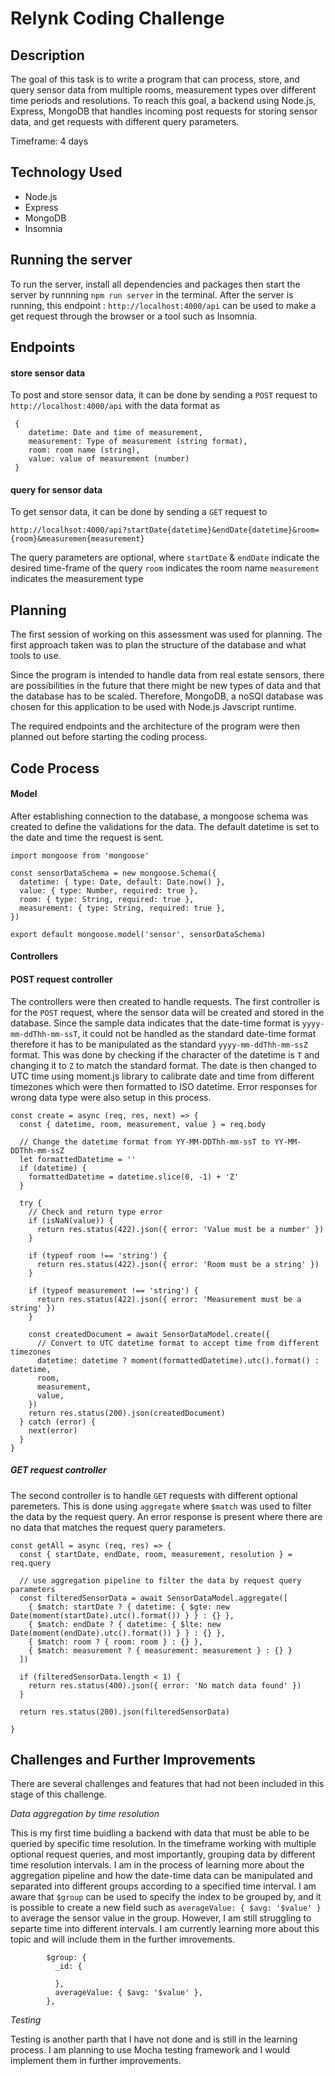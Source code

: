 # Relynk  Coding Challenge

## Description
The goal of this task is to write a program that can process, store, and query sensor data from multiple rooms, measurement types over different time periods and resolutions. To reach this goal, a backend using Node.js, Express, MongoDB that handles incoming post requests for storing sensor data, and get requests with different query parameters.

Timeframe: 4 days 

## Technology Used
- Node.js
- Express
- MongoDB
- Insomnia

## Running the server
To run the server, install all dependencies and packages then start the server by runnning `npm run server` in the terminal. After the server is running, this endpoint : ```http://localhost:4000/api``` can be used to make a get request through the browser or a tool such as Insomnia. 

## Endpoints

#### store sensor data
To post and store sensor data, it can be done by sending a `POST` request to `http://localhost:4000/api` with the data format as 
```
 {
    datetime: Date and time of measurement,
    measurement: Type of measurement (string format),
    room: room name (string),
    value: value of measurement (number)
 }
```

#### query for sensor data
To get sensor data, it can be done by sending a `GET` request to 

`http://localhsot:4000/api?startDate{datetime}&endDate{datetime}&room={room}&measuremen{measurement}`

The query parameters are optional, where `startDate` & `endDate` indicate the desired time-frame of the query `room` indicates the room name
`measurement` indicates the measurement type


## Planning
 The first session of working on this assessment was used for planning. The first approach taken was to plan the structure of the database and what tools to use. 
 
 Since the program is intended to handle data from real estate sensors, there are possibilities in the future that there might be new types of data and that the database has to be scaled. Therefore, MongoDB, a noSQl database was chosen for this application to be used with Node.js Javscript runtime. 

 The required endpoints and the architecture of the program were then planned out before starting the coding process. 


## Code Process

#### Model 
After establishing connection to the database, a mongoose schema was created to define the validations for the data. The default datetime is set to the date and time the request is sent.
```
import mongoose from 'mongoose'

const sensorDataSchema = new mongoose.Schema({
  datetime: { type: Date, default: Date.now() },
  value: { type: Number, required: true },
  room: { type: String, required: true },
  measurement: { type: String, required: true },
})

export default mongoose.model('sensor', sensorDataSchema)
```

#### Controllers

#### POST request controller
The controllers were then created to handle requests. The first controller is for the `POST` request, where the sensor data will be created and stored in the database. Since the sample data indicates that the date-time format is `yyyy-mm-ddThh-mm-ssT`, it could not be handled as the standard date-time format therefore it has to be manipulated as the standard `yyyy-mm-ddThh-mm-ssZ` format. This was done by checking if the character of the datetime is `T` and changing it to `Z` to match the standard format. The date is then changed to UTC time using moment.js library to calibrate date and time from different timezones which were then formatted to ISO datetime. Error responses for wrong data type were also setup in this process.

```
const create = async (req, res, next) => {
  const { datetime, room, measurement, value } = req.body

  // Change the datetime format from YY-MM-DDThh-mm-ssT to YY-MM-DDThh-mm-ssZ
  let formattedDatetime = ''
  if (datetime) {
    formattedDatetime = datetime.slice(0, -1) + 'Z'
  }

  try {
    // Check and return type error
    if (isNaN(value)) {
      return res.status(422).json({ error: 'Value must be a number' })
    }

    if (typeof room !== 'string') {
      return res.status(422).json({ error: 'Room must be a string' })
    }

    if (typeof measurement !== 'string') {
      return res.status(422).json({ error: 'Measurement must be a string' })
    }

    const createdDocument = await SensorDataModel.create({
      // Convert to UTC datetime format to accept time from different timezones
      datetime: datetime ? moment(formattedDatetime).utc().format() : datetime, 
      room,
      measurement,
      value,
    })
    return res.status(200).json(createdDocument)
  } catch (error) {
    next(error)
  }
}
```


##### GET request controller
The second controller is to handle `GET` requests with different optional paremeters. This is done using `aggregate` where `$match` was used to filter the data by the request query. An error response is present where there are no data that matches the request query parameters.


```
const getAll = async (req, res) => {
  const { startDate, endDate, room, measurement, resolution } = req.query

  // use aggregation pipeline to filter the data by request query parameters
  const filteredSensorData = await SensorDataModel.aggregate([
    { $match: startDate ? { datetime: { $gte: new Date(moment(startDate).utc().format()) } } : {} },
    { $match: endDate ? { datetime: { $lte: new Date(moment(endDate).utc().format()) } } : {} },
    { $match: room ? { room: room } : {} },
    { $match: measurement ? { measurement: measurement } : {} }
  ])

  if (filteredSensorData.length < 1) {
    return res.status(400).json({ error: 'No match data found' })
  }

  return res.status(200).json(filteredSensorData)

}
```

## Challenges and Further Improvements
There are several challenges and features that had not been included in this stage of this challenge. 

*Data aggregation by time resolution*

This is my first time buidling a backend with data that must be able to be queried by specific time resolution. In the timeframe working with multiple optional request queries, and most importantly, grouping data by different time resolution intervals. I am in the process of learning more about the aggregation pipeline and how the date-time data can be manipulated and separated into different groups according to a specified time interval. I am aware that `$group` can be used to specify the index to be grouped by, and it is possible to create a new field such as `averageValue: { $avg: '$value' }` to average the sensor value in the group. However, I am still struggling to separte time into different intervals. I am currently learning more about this topic and will include them in the further imrovements.

```
        $group: {
          _id: {

          },
          averageValue: { $avg: '$value' },
        },
```

*Testing*

Testing is another parth that I have not done and is still in the learning process. I am planning to use Mocha testing framework and I would implement them in further improvements. 